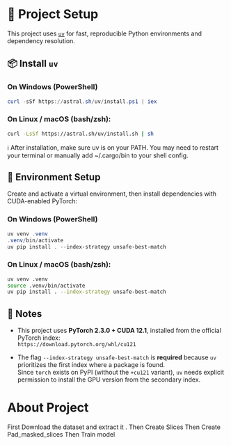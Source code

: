 # 🚀 Project Setup

This project uses [`uv`](https://github.com/astral-sh/uv) for fast, reproducible Python environments and dependency resolution.

## 📦 Install `uv`

### On **Windows** (PowerShell)
```powershell
curl -sSf https://astral.sh/uv/install.ps1 | iex
```

### On Linux / macOS (bash/zsh):
```bash
curl -LsSf https://astral.sh/uv/install.sh | sh
```
ℹ️ After installation, make sure uv is on your PATH. You may need to restart your terminal or manually add ~/.cargo/bin to your shell config.

## 🔧 Environment Setup
Create and activate a virtual environment, then install dependencies with CUDA-enabled PyTorch:

### On **Windows** (PowerShell)
```powershell
uv venv .venv
.venv/bin/activate
uv pip install . --index-strategy unsafe-best-match
```

### On Linux / macOS (bash/zsh):
```bash
uv venv .venv
source .venv/bin/activate
uv pip install . --index-strategy unsafe-best-match
```

## 📌 Notes

- This project uses **PyTorch 2.3.0 + CUDA 12.1**, installed from the official PyTorch index:  
  `https://download.pytorch.org/whl/cu121`

- The flag `--index-strategy unsafe-best-match` is **required** because `uv` prioritizes the first index where a package is found.  
  Since `torch` exists on PyPI (without the `+cu121` variant), `uv` needs explicit permission to install the GPU version from the secondary index.


# About Project 

First Download the dataset and extract it .
Then Create Slices
Then Create Pad_masked_slices
Then Train model

